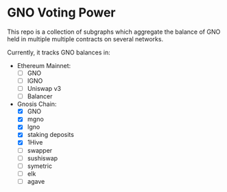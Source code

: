 # GNO Voting Power
This repo is a collection of subgraphs which aggregate the balance of GNO held in multiple multiple contracts on several networks.

Currently, it tracks GNO balances in:
* Ethereum Mainnet:
  - [ ] GNO
  - [ ] lGNO
  - [ ] Uniswap v3
  - [ ] Balancer
* Gnosis Chain:
  - [x] GNO
  - [x] mgno
  - [x] lgno
  - [x] staking deposits
  - [x] 1Hive
  - [ ] swapper
  - [ ] sushiswap
  - [ ] symetric
  - [ ] elk
  - [ ] agave
